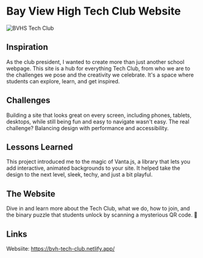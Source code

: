 # Bay View High Tech Club Website

![BVHS Tech Club](https://github.com/user-attachments/assets/fc47ebca-e737-49eb-a7b1-5f770e5c4a3f)

## Inspiration

As the club president, I wanted to create more than just another school webpage. This site is a hub for everything Tech Club, from who we are to the challenges we pose and the creativity we celebrate. It's a space where students can explore, learn, and get inspired.

## Challenges

Building a site that looks great on every screen, including phones, tablets, desktops, while still being fun and easy to navigate wasn't easy. The real challenge? Balancing design with performance and accessibility.

## Lessons Learned

This project introduced me to the magic of Vanta.js, a library that lets you add interactive, animated backgrounds to your site. It helped take the design to the next level, sleek, techy, and just a bit playful.

## The Website

Dive in and learn more about the Tech Club, what we do, how to join, and the binary puzzle that students unlock by scanning a mysterious QR code. 🧩

## Links

Websiite: https://bvh-tech-club.netlify.app/
